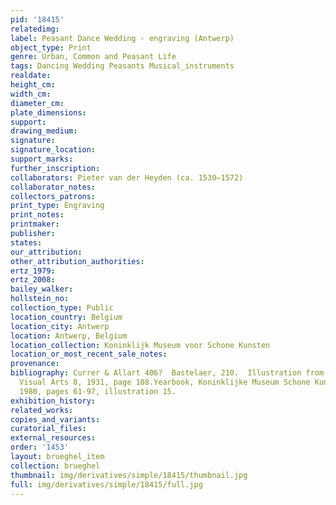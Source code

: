 ```yaml
---
pid: '18415'
relatedimg: 
label: Peasant Dance Wedding - engraving (Antwerp)
object_type: Print
genre: Urban, Common and Peasant Life
tags: Dancing Wedding Peasants Musical_instruments
realdate: 
height_cm: 
width_cm: 
diameter_cm: 
plate_dimensions: 
support: 
drawing_medium: 
signature: 
signature_location: 
support_marks: 
further_inscription: 
collaborators: Pieter van der Heyden (ca. 1530–1572)
collaborator_notes: 
collectors_patrons: 
print_type: Engraving
print_notes: 
printmaker: 
publisher: 
states: 
our_attribution: 
other_attribution_authorities: 
ertz_1979: 
ertz_2008: 
bailey_walker: 
hollstein_no: 
collection_type: Public
location_country: Belgium
location_city: Antwerp
location: Antwerp, Belgium
location_collection: Koninklijk Museum voor Schone Kunsten
location_or_most_recent_sale_notes: 
provenance: 
bibliography: Currer & Allart 406?  Bastelaer, 210.  Illustration from Monthly for
  Visual Arts 8, 1931, page 108.Yearbook, Koninklijke Museum Schone Kunsten, Antwerp,
  1980, pages 61-97, illustration 15.
exhibition_history: 
related_works: 
copies_and_variants: 
curatorial_files: 
external_resources: 
order: '1453'
layout: brueghel_item
collection: brueghel
thumbnail: img/derivatives/simple/18415/thumbnail.jpg
full: img/derivatives/simple/18415/full.jpg
---
```

